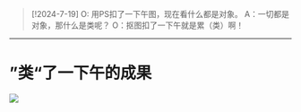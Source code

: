 >[!2024-7-19]
>O: 用PS扣了一下午图，现在看什么都是对象。
>A：一切都是对象，那什么是类呢？
>O：抠图扣了一下午就是累（类）啊！

---
# ”类“了一下午的成果
![](image-20240720235851017.jpeg)

